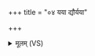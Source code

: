 +++
title = "०४ यया द्यौर्यया"

+++
<details><summary>मूलम् (VS)</summary>

यया॒ द्यौर्यया॑ पृथि॒वी ययापो॑ गुपि॒ता इ॒माः। व॒शां स॒हस्र॑धारां॒ ब्रह्म॑णा॒च्छाव॑दामसि ॥
</details>